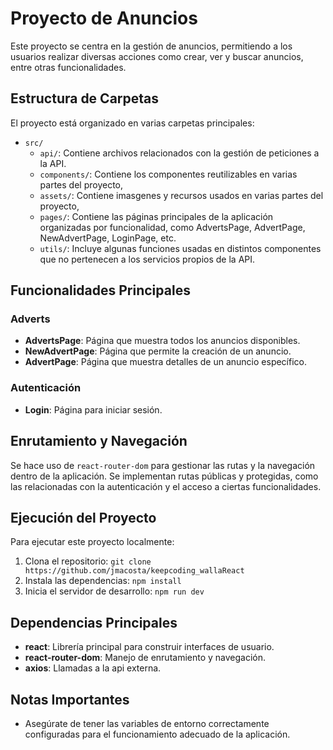 # Proyecto de Anuncios

Este proyecto se centra en la gestión de anuncios, permitiendo a los usuarios realizar diversas acciones como crear, ver y buscar anuncios, entre otras funcionalidades.

## Estructura de Carpetas

El proyecto está organizado en varias carpetas principales:

- `src/`
  - `api/`: Contiene archivos relacionados con la gestión de peticiones a la API.
  - `components/`: Contiene los componentes reutilizables en varias partes del proyecto, 
  - `assets/`: Contiene imasgenes y recursos usados en varias partes del proyecto, 
  - `pages/`: Contiene las páginas principales de la aplicación organizadas por funcionalidad, como AdvertsPage, AdvertPage, NewAdvertPage, LoginPage, etc.
  - `utils/`: Incluye algunas funciones usadas en distintos componentes que no pertenecen a los servicios propios de la API.
  
## Funcionalidades Principales

### Adverts

- **AdvertsPage**: Página que muestra todos los anuncios disponibles.
- **NewAdvertPage**: Página que permite la creación de un anuncio.
- **AdvertPage**: Página que muestra detalles de un anuncio específico.

### Autenticación

- **Login**: Página para iniciar sesión.


## Enrutamiento y Navegación

Se hace uso de `react-router-dom` para gestionar las rutas y la navegación dentro de la aplicación.
Se implementan rutas públicas y protegidas, como las relacionadas con la autenticación y el acceso a ciertas funcionalidades.

## Ejecución del Proyecto

Para ejecutar este proyecto localmente:

1. Clona el repositorio: `git clone https://github.com/jmacosta/keepcoding_wallaReact`
2. Instala las dependencias: `npm install`
3. Inicia el servidor de desarrollo: `npm run dev`

## Dependencias Principales

- **react**: Librería principal para construir interfaces de usuario.
- **react-router-dom**: Manejo de enrutamiento y navegación.
- **axios**: Llamadas a la api externa.


## Notas Importantes

- Asegúrate de tener las variables de entorno correctamente configuradas para el funcionamiento adecuado de la aplicación.